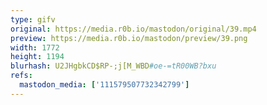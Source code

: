 ```yaml
---
type: gifv
original: https://media.r0b.io/mastodon/original/39.mp4
preview: https://media.r0b.io/mastodon/preview/39.png
width: 1772
height: 1194
blurhash: U2JHgbkCD$RP-;j[M_WBD#oe-=tR00WB?bxu
refs:
  mastodon_media: ['111579507732342799']
---
```



